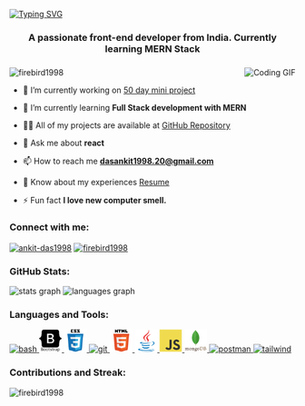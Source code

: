 <a href="https://git.io/typing-svg"><img src="https://readme-typing-svg.demolab.com?font=Victor+Mono&weight=600&size=25&pause=1000&center=true&width=1000&lines=Hi+%F0%9F%91%8B%2C+I'm+Ankit" alt="Typing SVG" /></a>
<h3 align="center">A passionate front-end developer from India. Currently learning MERN Stack</h3>

###

<img align="right" src="https://media.giphy.com/media/zOvBKUUEERdNm/giphy.gif" alt="Coding GIF">


<p align="left"> <img src="https://komarev.com/ghpvc/?username=firebird1998&label=Profile%20views&color=0e75b6&style=flat" alt="firebird1998" /> </p>


- 🔭 I’m currently working on [50 day mini project](https://github.com/FireBird1998/50-Day-udemy)

- 🌱 I’m currently learning **Full Stack development with MERN**

- 👨‍💻 All of my projects are available at [GitHub Repository](https://github.com/FireBird1998)

- 💬 Ask me about **react**

- 📫 How to reach me **dasankit1998.20@gmail.com**

- 📄 Know about my experiences [Resume](https://drive.google.com/file/d/1oYVN6zqJZY_TqISAnzh4L6OyrOq__G5m/view?usp=sharing)

- ⚡ Fun fact **I love new computer smell.**

<h3 align="left">Connect with me:</h3>
<p align="left">
<a href="https://linkedin.com/in/ankit-das1998" target="blank"><img align="center" src="https://raw.githubusercontent.com/rahuldkjain/github-profile-readme-generator/master/src/images/icons/Social/linked-in-alt.svg" alt="ankit-das1998" height="30" width="40" /></a>
<a href="https://www.leetcode.com/firebird1998" target="blank"><img align="center" src="https://raw.githubusercontent.com/rahuldkjain/github-profile-readme-generator/master/src/images/icons/Social/leet-code.svg" alt="firebird1998" height="30" width="40" /></a>
</p>
<!-- Stats Section -->
<h3 align="left">GitHub Stats:</h3>
<div align="left">
  <img src="https://github-readme-stats-sigma-five.vercel.app/api?username=FireBird1998&hide_title=false&hide_rank=false&show_icons=true&include_all_commits=true&count_private=true&disable_animations=false&theme=gotham&locale=en&hide_border=false&order=1" height="150" alt="stats graph"  />
  <img src="https://github-readme-stats-sigma-five.vercel.app/api/top-langs?username=FireBird1998&locale=en&hide_title=false&layout=compact&card_width=320&langs_count=5&theme=gotham&hide_border=false&order=2" height="150" alt="languages graph"  />
</div>


<h3 align="left">Languages and Tools:</h3>
<p align="left"> <a href="https://www.gnu.org/software/bash/" target="_blank" rel="noreferrer"> <img src="https://www.vectorlogo.zone/logos/gnu_bash/gnu_bash-icon.svg" alt="bash" width="40" height="40"/> </a> <a href="https://getbootstrap.com" target="_blank" rel="noreferrer"> <img src="https://raw.githubusercontent.com/devicons/devicon/master/icons/bootstrap/bootstrap-plain-wordmark.svg" alt="bootstrap" width="40" height="40"/> </a> <a href="https://www.w3schools.com/css/" target="_blank" rel="noreferrer"> <img src="https://raw.githubusercontent.com/devicons/devicon/master/icons/css3/css3-original-wordmark.svg" alt="css3" width="40" height="40"/> </a> <a href="https://git-scm.com/" target="_blank" rel="noreferrer"> <img src="https://www.vectorlogo.zone/logos/git-scm/git-scm-icon.svg" alt="git" width="40" height="40"/> </a> <a href="https://www.w3.org/html/" target="_blank" rel="noreferrer"> <img src="https://raw.githubusercontent.com/devicons/devicon/master/icons/html5/html5-original-wordmark.svg" alt="html5" width="40" height="40"/> </a> <a href="https://www.java.com" target="_blank" rel="noreferrer"> <img src="https://raw.githubusercontent.com/devicons/devicon/master/icons/java/java-original.svg" alt="java" width="40" height="40"/> </a> <a href="https://developer.mozilla.org/en-US/docs/Web/JavaScript" target="_blank" rel="noreferrer"> <img src="https://raw.githubusercontent.com/devicons/devicon/master/icons/javascript/javascript-original.svg" alt="javascript" width="40" height="40"/> </a> <a href="https://www.mongodb.com/" target="_blank" rel="noreferrer"> <img src="https://raw.githubusercontent.com/devicons/devicon/master/icons/mongodb/mongodb-original-wordmark.svg" alt="mongodb" width="40" height="40"/> </a> <a href="https://postman.com" target="_blank" rel="noreferrer"> <img src="https://www.vectorlogo.zone/logos/getpostman/getpostman-icon.svg" alt="postman" width="40" height="40"/> </a> <a href="https://tailwindcss.com/" target="_blank" rel="noreferrer"> <img src="https://www.vectorlogo.zone/logos/tailwindcss/tailwindcss-icon.svg" alt="tailwind" width="40" height="40"/></a> </p>

<h3 align="left">Contributions and Streak:</h3>
<p><img src="https://github-readme-streak-stats.herokuapp.com/?user=firebird1998&theme=gotham" alt="firebird1998" height="150"/></p>

<!---
FireBird1998/FireBird1998 is a ✨ special ✨ repository because its `README.md` (this file) appears on your GitHub profile.
You can click the Preview link to take a look at your changes.
--->
